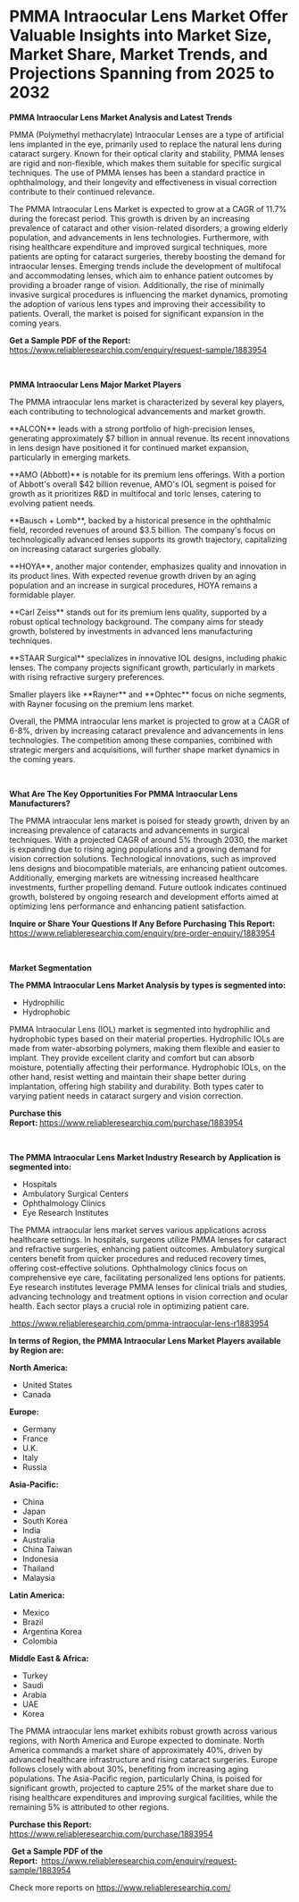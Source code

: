 <p><h1>PMMA Intraocular Lens Market Offer Valuable Insights into Market Size, Market Share, Market Trends, and Projections Spanning from 2025 to 2032</h1></p><p><strong>PMMA Intraocular Lens Market Analysis and Latest Trends</strong></p>
<p><p>PMMA (Polymethyl methacrylate) Intraocular Lenses are a type of artificial lens implanted in the eye, primarily used to replace the natural lens during cataract surgery. Known for their optical clarity and stability, PMMA lenses are rigid and non-flexible, which makes them suitable for specific surgical techniques. The use of PMMA lenses has been a standard practice in ophthalmology, and their longevity and effectiveness in visual correction contribute to their continued relevance.</p><p>The PMMA Intraocular Lens Market is expected to grow at a CAGR of 11.7% during the forecast period. This growth is driven by an increasing prevalence of cataract and other vision-related disorders, a growing elderly population, and advancements in lens technologies. Furthermore, with rising healthcare expenditure and improved surgical techniques, more patients are opting for cataract surgeries, thereby boosting the demand for intraocular lenses. Emerging trends include the development of multifocal and accommodating lenses, which aim to enhance patient outcomes by providing a broader range of vision. Additionally, the rise of minimally invasive surgical procedures is influencing the market dynamics, promoting the adoption of various lens types and improving their accessibility to patients. Overall, the market is poised for significant expansion in the coming years.</p></p>
<p><strong>Get a Sample PDF of the Report:&nbsp;</strong> <a href="https://www.reliableresearchiq.com/enquiry/request-sample/1883954?utm_campaign=3051&utm_medium=2&utm_source=Github&utm_content=ia&utm_term=04032025&utm_id=pmma-intraocular-lens">https://www.reliableresearchiq.com/enquiry/request-sample/1883954</a></p>
<p>&nbsp;</p>
<p><strong>PMMA Intraocular Lens Major Market Players</strong></p>
<p><p>The PMMA intraocular lens market is characterized by several key players, each contributing to technological advancements and market growth. </p><p>**ALCON** leads with a strong portfolio of high-precision lenses, generating approximately $7 billion in annual revenue. Its recent innovations in lens design have positioned it for continued market expansion, particularly in emerging markets.</p><p>**AMO (Abbott)** is notable for its premium lens offerings. With a portion of Abbott's overall $42 billion revenue, AMO's IOL segment is poised for growth as it prioritizes R&D in multifocal and toric lenses, catering to evolving patient needs.</p><p>**Bausch + Lomb**, backed by a historical presence in the ophthalmic field, recorded revenues of around $3.5 billion. The company's focus on technologically advanced lenses supports its growth trajectory, capitalizing on increasing cataract surgeries globally.</p><p>**HOYA**, another major contender, emphasizes quality and innovation in its product lines. With expected revenue growth driven by an aging population and an increase in surgical procedures, HOYA remains a formidable player.</p><p>**Carl Zeiss** stands out for its premium lens quality, supported by a robust optical technology background. The company aims for steady growth, bolstered by investments in advanced lens manufacturing techniques.</p><p>**STAAR Surgical** specializes in innovative IOL designs, including phakic lenses. The company projects significant growth, particularly in markets with rising refractive surgery preferences.</p><p>Smaller players like **Rayner** and **Ophtec** focus on niche segments, with Rayner focusing on the premium lens market.</p><p>Overall, the PMMA intraocular lens market is projected to grow at a CAGR of 6-8%, driven by increasing cataract prevalence and advancements in lens technologies. The competition among these companies, combined with strategic mergers and acquisitions, will further shape market dynamics in the coming years.</p></p>
<p>&nbsp;</p>
<p><strong>What Are The Key Opportunities For PMMA Intraocular Lens Manufacturers?</strong></p>
<p><p>The PMMA intraocular lens market is poised for steady growth, driven by an increasing prevalence of cataracts and advancements in surgical techniques. With a projected CAGR of around 5% through 2030, the market is expanding due to rising aging populations and a growing demand for vision correction solutions. Technological innovations, such as improved lens designs and biocompatible materials, are enhancing patient outcomes. Additionally, emerging markets are witnessing increased healthcare investments, further propelling demand. Future outlook indicates continued growth, bolstered by ongoing research and development efforts aimed at optimizing lens performance and enhancing patient satisfaction.</p></p>
<p><strong>Inquire or Share Your Questions If Any Before Purchasing This Report:</strong> <a href="https://www.reliableresearchiq.com/enquiry/pre-order-enquiry/1883954?utm_campaign=3051&utm_medium=2&utm_source=Github&utm_content=ia&utm_term=04032025&utm_id=pmma-intraocular-lens">https://www.reliableresearchiq.com/enquiry/pre-order-enquiry/1883954</a></p>
<p>&nbsp;</p>
<p><strong>Market Segmentation</strong></p>
<p><strong>The PMMA Intraocular Lens Market Analysis by types is segmented into:</strong></p>
<p><ul><li>Hydrophilic</li><li>Hydrophobic</li></ul></p>
<p><p>PMMA Intraocular Lens (IOL) market is segmented into hydrophilic and hydrophobic types based on their material properties. Hydrophilic IOLs are made from water-absorbing polymers, making them flexible and easier to implant. They provide excellent clarity and comfort but can absorb moisture, potentially affecting their performance. Hydrophobic IOLs, on the other hand, resist wetting and maintain their shape better during implantation, offering high stability and durability. Both types cater to varying patient needs in cataract surgery and vision correction.</p></p>
<p><strong>Purchase this Report:&nbsp;</strong><a href="https://www.reliableresearchiq.com/purchase/1883954?utm_campaign=3051&utm_medium=2&utm_source=Github&utm_content=ia&utm_term=04032025&utm_id=pmma-intraocular-lens">https://www.reliableresearchiq.com/purchase/1883954</a></p>
<p>&nbsp;</p>
<p><strong>The PMMA Intraocular Lens Market Industry Research by Application is segmented into:</strong></p>
<p><ul><li>Hospitals</li><li>Ambulatory Surgical Centers</li><li>Ophthalmology Clinics</li><li>Eye Research Institutes</li></ul></p>
<p><p>The PMMA intraocular lens market serves various applications across healthcare settings. In hospitals, surgeons utilize PMMA lenses for cataract and refractive surgeries, enhancing patient outcomes. Ambulatory surgical centers benefit from quicker procedures and reduced recovery times, offering cost-effective solutions. Ophthalmology clinics focus on comprehensive eye care, facilitating personalized lens options for patients. Eye research institutes leverage PMMA lenses for clinical trials and studies, advancing technology and treatment options in vision correction and ocular health. Each sector plays a crucial role in optimizing patient care.</p></p>
<p><a href="https://www.reliableresearchiq.com/pmma-intraocular-lens-r1883954?utm_campaign=3051&utm_medium=2&utm_source=Github&utm_content=ia&utm_term=04032025&utm_id=pmma-intraocular-lens">&nbsp;https://www.reliableresearchiq.com/pmma-intraocular-lens-r1883954</a></p>
<p><strong>In terms of Region, the PMMA Intraocular Lens Market Players available by Region are:</strong></p>
<p>
    <p> <strong> North America: </strong>
        <ul>
            <li>United States</li>
            <li>Canada</li>
        </ul>
        </p> 
    <p> <strong> Europe: </strong>
        <ul>
            <li>Germany</li>
            <li>France</li>
            <li>U.K.</li>
            <li>Italy</li>
            <li>Russia</li>
        </ul>
        </p> 
    <p> <strong> Asia-Pacific: </strong>
        <ul>
            <li>China</li>
            <li>Japan</li>
            <li>South Korea</li>
            <li>India</li>
            <li>Australia</li>
            <li>China Taiwan</li>
            <li>Indonesia</li>
            <li>Thailand</li>
            <li>Malaysia</li>
        </ul>
        </p> 
    <p> <strong> Latin America: </strong>
        <ul>
            <li>Mexico</li>
            <li>Brazil</li>
            <li>Argentina Korea</li>
            <li>Colombia</li>
        </ul>
        </p> 
    <p> <strong> Middle East & Africa: </strong>
        <ul>
            <li>Turkey</li>
            <li>Saudi</li>
            <li>Arabia</li>
            <li>UAE</li>
            <li>Korea</li>
        </ul>
    </p>
    </p>
<p><p>The PMMA intraocular lens market exhibits robust growth across various regions, with North America and Europe expected to dominate. North America commands a market share of approximately 40%, driven by advanced healthcare infrastructure and rising cataract surgeries. Europe follows closely with about 30%, benefiting from increasing aging populations. The Asia-Pacific region, particularly China, is poised for significant growth, projected to capture 25% of the market share due to rising healthcare expenditures and improving surgical facilities, while the remaining 5% is attributed to other regions.</p></p>
<p><strong>Purchase this Report: </strong><a href="https://www.reliableresearchiq.com/purchase/1883954?utm_campaign=3051&utm_medium=2&utm_source=Github&utm_content=ia&utm_term=04032025&utm_id=pmma-intraocular-lens">https://www.reliableresearchiq.com/purchase/1883954</a></p>
<p>&nbsp;<strong>Get a Sample PDF of the Report:&nbsp;&nbsp;</strong><a href="https://www.reliableresearchiq.com/enquiry/request-sample/1883954?utm_campaign=3051&utm_medium=2&utm_source=Github&utm_content=ia&utm_term=04032025&utm_id=pmma-intraocular-lens">https://www.reliableresearchiq.com/enquiry/request-sample/1883954</a></p>
<p><strong></strong></p>
<p>Check more reports on <a href="https://www.reliableresearchiq.com/?utm_campaign=3051&utm_medium=2&utm_source=Github&utm_content=ia&utm_term=04032025&utm_id=pmma-intraocular-lens">https://www.reliableresearchiq.com/</a></p>